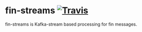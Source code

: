 fin-streams
[![Travis](https://img.shields.io/travis/sergey-astapov/fin-streams.svg)](https://travis-ci.org/sergey-astapov/fin-streams)
=========

fin-streams is Kafka-stream based processing for fin messages.
